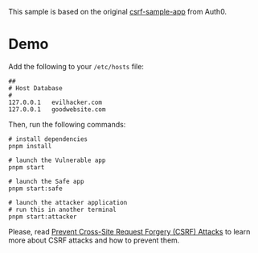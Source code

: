 This sample is based on the original [csrf-sample-app](https://auth0.com/blog/cross-site-request-forgery-csrf/) from Auth0.

# Demo

Add the following to your `/etc/hosts` file:

```
##
# Host Database
#
127.0.0.1	evilhacker.com
127.0.0.1	goodwebsite.com
```

Then, run the following commands:

```shell
# install dependencies
pnpm install

# launch the Vulnerable app
pnpm start

# launch the Safe app
pnpm start:safe

# launch the attacker application
# run this in another terminal
pnpm start:attacker
```

Please, read [Prevent Cross-Site Request Forgery (CSRF) Attacks](https://auth0.com/blog/cross-site-request-forgery-csrf/) to learn more about CSRF attacks and how to prevent them.

